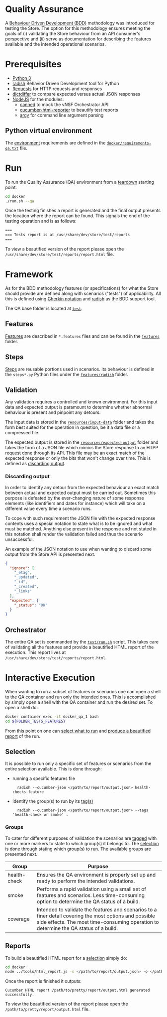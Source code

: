 
# Quality Assurance

A [Behaviour Driven Development (BDD)](https://www.agilealliance.org/glossary/bdd/) methodology was introduced for testing the Store. The option for this methodology ensures meeting the goals of (i) validating the Store behaviour from an API consumer's perspective and (ii) serve as documentation for describing the features available and the intended operational scenarios.

# Prerequisites

* [Python 3](https://www.python.org/)
* [radish](https://github.com/radish-bdd/radish) Behavior Driven Development tool for Python
* [Requests](http://docs.python-requests.org/en/master/) for HTTP requests and responses
* [dictdiffer](https://pypi.python.org/pypi/dictdiffer) to compare expected versus actual JSON responses
* [NodeJS](https://nodejs.org) for the modules:
    * [canned](https://www.npmjs.com/package/canned) to mock the vNSF Orchestrator API
    * [cucumber-html-reporter](https://www.npmjs.com/package/cucumber-html-reporter) to beautify test reports
    * [argv](https://www.npmjs.com/package/argv) for command line argument parsing


## Python virtual environment

The [environment](http://docs.python-guide.org/en/latest/dev/virtualenvs/) requirements are defined in the [`docker/requirements-qa.txt`](../docker/requirements-qa.txt) file.

# Run

To run the Quality Assurance (QA) environment from a [teardown](../README.md#teardown) starting point:

```bash
cd docker
./run.sh --qa
```

Once the testing finishes a report is generated and the final output presents the location where the report can be found. This signals the end of the testing operation and is as follows:

```bash
===
=== Tests report is at /usr/share/dev/store/test/reports
===
```

To view a beautified version of the report please open the `/usr/share/dev/store/test/reports/report.html` file.

# Framework

As for the BDD methodology features (or specifications) for what the Store should provide are defined along with scenarios ("tests") of applicability. All this is defined using [Gherkin notation](https://github.com/cucumber/cucumber/wiki/Gherkin) and [radish](https://github.com/radish-bdd/radish) as the BDD support tool.

The QA base folder is located at [`test`](../test).

## Features

[Features](https://github.com/cucumber/cucumber/wiki/Feature-Introduction) are described in `*.features` files and can be found in the [`features`](../test/features) folder.

## Steps

[Steps](https://github.com/cucumber/cucumber/wiki/Given-When-Then) are reusable portions used in scenarios. Its behaviour is  defined in the `steps*.py` Python files under the [`features/radish`](../test/features/radish) folder.

## Validation

Any validation requires a controlled and known environment. For this input data and expected output is paramount to determine whether abnormal behaviour is present and pinpoint any detours.

The input data is stored in the [`resources/input-data`](../test/resources/input-data) folder and takes the form best suited for the operation in question, be it a data file or a compressed file.

The expected output is stored in the [`resources/expected-output`](../test/resources/expected-output) folder and takes the form of a JSON file which mimics the Store response to an HTPP request done through its API. This file may be an exact match of the expected response or only the bits that won't change over time. This is defined as [discarding output](#discarding-output).

### Discarding output

In order to identify any detour from the expected behaviour an exact match between actual and expected output must be carried out. Sometimes this purpose is defeated by the ever-changing nature of some response elements (like identifiers and dates for instance) which will take on a different value every time a scenario runs.

To cope with such requirement the JSON file with the expected response contents uses a special notation to state what is to be ignored and what must be matched. Anything else present in the response and not stated in this notation shall render the validation failed and thus the scenario unsuccessful.

An example of the JSON notation to use when wanting to discard some output from the Store API is presented next.

```json
{
  "ignore": [
    "_etag",
    "_updated",
    "_id",
    "_created",
    "_links"
  ],
  "expected": {
    "_status": "OK"
  }
}
```

## Orchestrator

The entire QA set is commanded by the [`test/run.sh`](../test/run.sh) script. This takes care of validating all the features and provide a beautified HTML report of the execution. This report lives at `/usr/share/dev/store/test/reports/report.html`.


# Interactive Execution

When wanting to run a subset of features or scenarios one can open a shell to the QA container and run only the intended ones. This is accomplished by simply open a shell with the QA container and run the desired set. To open a shell do:

```bash
docker container exec -it docker_qa_1 bash
cd ${FOLDER_TESTS_FEATURES}
```

From this point on one can [select what to run](#selection) and [produce a beautified report](#reports) of the run.


## Selection

It is possible to run only a specific set of features or scenarios from the entire selection available. This is done through:

* running a specific features file

        radish --cucumber-json </path/to/report/output.json> health-checks.feature

* identify the group(s) to run by its [tag(s)](http://radish.readthedocs.io/en/latest/tutorial.html#tags)

        radish --cucumber-json </path/to/report/output.json> --tags 'health-check or smoke' .

### Groups

To cater for different purposes of validation the scenarios are [tagged](http://radish.readthedocs.io/en/latest/tutorial.html#tags) with one or more  markers to state to which group(s) it belongs to. The [selection](#selection) is done through stating which group(s) to run. The available groups are presented next.

|Group|Purpose|
|-|-|
| health-check | Ensures the QA environment is properly set up and ready to perform the intended validations.
| smoke | Performs a rapid validation using a small set of features and scenarios. Less time-consuming option to determine the QA status of a build.
| coverage | Intended to validate the features and scenarios to a finer detail covering the most options and possible side effects. The most time-consuming operation to determine the QA status of a build.


## Reports

To build a beautified HTML report for a [selection](#selection) simply do:

```bash
cd docker
node ../tools/html_report.js -s </path/to/report/output.json> -o </path/to/pretty/report/output.html>
```

Once the report is finished it outputs:

```
Cucumber HTML report /path/to/pretty/report/output.html generated successfully.
```

To view the beautified version of the report please open the `/path/to/pretty/report/output.html` file.
